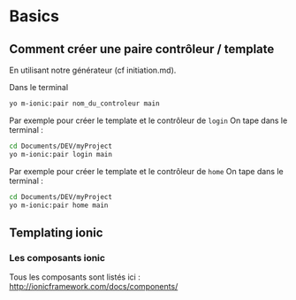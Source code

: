 # Basics

## Comment créer une paire contrôleur / template

En utilisant notre générateur (cf initiation.md).

Dans le terminal

```bash
yo m-ionic:pair nom_du_controleur main
```

Par exemple pour créer le template et le contrôleur de `login` On tape dans le terminal :

```bash
cd Documents/DEV/myProject
yo m-ionic:pair login main
```

Par exemple pour créer le template et le contrôleur de `home` On tape dans le terminal :

```bash
cd Documents/DEV/myProject
yo m-ionic:pair home main
```
## Templating ionic


### Les composants ionic

Tous les composants sont listés ici : http://ionicframework.com/docs/components/
